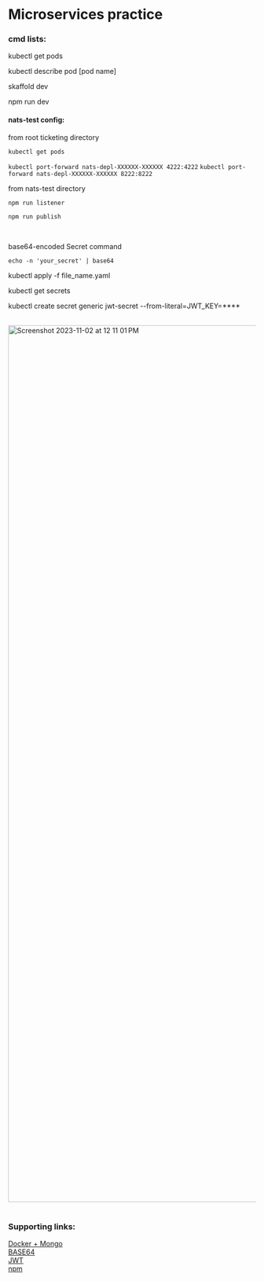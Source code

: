 # Microservices practice

<h3 align="left">cmd lists:</h3>

<p align="left">kubectl get pods</p>
<p align="left">kubectl describe pod [pod name]</p>
<p align="left">skaffold dev</p>
<p align="left">npm run dev</p>

<h4 align="left">nats-test config:</h4>

<p align="left">from root ticketing directory</p>

` kubectl get pods `

` kubectl port-forward nats-depl-XXXXXX-XXXXXX 4222:4222 `
` kubectl port-forward nats-depl-XXXXXX-XXXXXX 8222:8222 `

<p align="left">from nats-test directory</p>

` npm run listener `

` npm run publish `

<br />

<p align="left">base64-encoded Secret command</p>

` echo -n 'your_secret' | base64 `

<p align="left">kubectl apply -f file_name.yaml</p>
<p align="left">kubectl get secrets</p>
<p align="left">kubectl create secret generic jwt-secret --from-literal=JWT_KEY=****</p>

<br />

<div>
<img width="1785" alt="Screenshot 2023-11-02 at 12 11 01 PM" src="https://github.com/koushik80/ticketing/assets/89943976/39f56a92-2b16-40ef-96f1-017066aa2307">
</div>

<br />

<h3 align="left">Supporting links:</h3>

[Docker + Mongo](https://hub.docker.com/_/mongo) <br />
[BASE64](https://www.base64decode.org/)  <br />
[JWT](https://jwt.io/)  <br />
[npm](https://www.npmjs.com/package/node-nats-streaming) <br />
